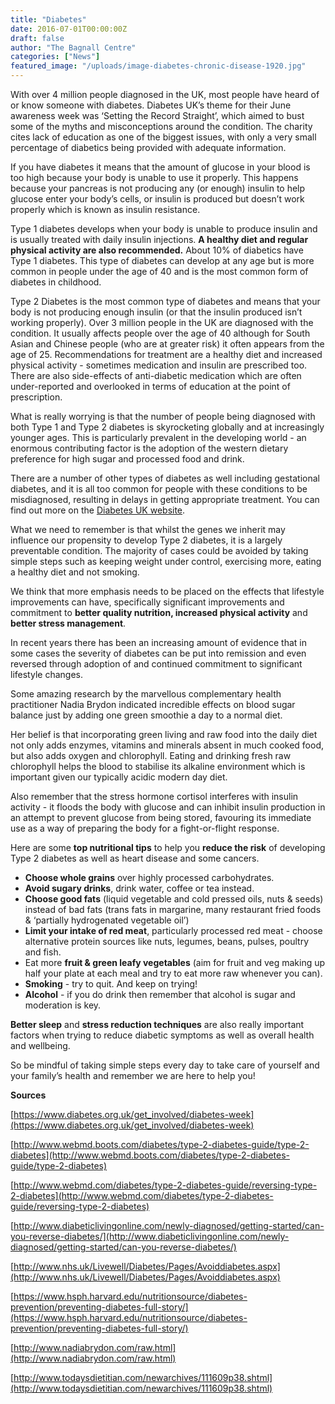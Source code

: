 ```yaml
---
title: "Diabetes"
date: 2016-07-01T00:00:00Z
draft: false
author: "The Bagnall Centre"
categories: ["News"]
featured_image: "/uploads/image-diabetes-chronic-disease-1920.jpg"
---
```


With over 4 million people diagnosed in the UK, most people have heard of or know someone with diabetes. Diabetes UK’s theme for their June awareness week was ‘Setting the Record Straight’, which aimed to bust some of the myths and misconceptions around the condition. The charity cites lack of education as one of the biggest issues, with only a very small percentage of diabetics being provided with adequate information.

If you have diabetes it means that the amount of glucose in your blood is too high because your body is unable to use it properly. This happens because your pancreas is not producing any (or enough) insulin to help glucose enter your body’s cells, or insulin is produced but doesn’t work properly which is known as insulin resistance.

Type 1 diabetes develops when your body is unable to produce insulin and is usually treated with daily insulin injections. **A healthy diet and regular physical activity are also recommended.** About 10% of diabetics have Type 1 diabetes. This type of diabetes can develop at any age but is more common in people under the age of 40 and is the most common form of diabetes in childhood.

Type 2 Diabetes is the most common type of diabetes and means that your body is not producing enough insulin (or that the insulin produced isn’t working properly). Over 3 million people in the UK are diagnosed with the condition. It usually affects people over the age of 40 although for South Asian and Chinese people (who are at greater risk) it often appears from the age of 25. Recommendations for treatment are a healthy diet and increased physical activity - sometimes medication and insulin are prescribed too. There are also side-effects of anti-diabetic medication which are often under-reported and overlooked in terms of education at the point of prescription.

What is really worrying is that the number of people being diagnosed with both Type 1 and Type 2 diabetes is skyrocketing globally and at increasingly younger ages. This is particularly prevalent in the developing world - an enormous contributing factor is the adoption of the western dietary preference for high sugar and processed food and drink.

There are a number of other types of diabetes as well including gestational diabetes, and it is all too common for people with these conditions to be misdiagnosed, resulting in delays in getting appropriate treatment. You can find out more on the [Diabetes UK website](https://www.diabetes.org.uk/Guide-to-diabetes/What-is-diabetes/). 

What we need to remember is that whilst the genes we inherit may influence our propensity to develop Type 2 diabetes, it is a largely preventable condition. The majority of cases could be avoided by taking simple steps such as keeping weight under control, exercising more, eating a healthy diet and not smoking.

We think that more emphasis needs to be placed on the effects that lifestyle improvements can have, specifically significant improvements and commitment to **better quality nutrition, increased physical activity** and **better stress management**.

In recent years there has been an increasing amount of evidence that in some cases the severity of diabetes can be put into remission and even reversed through adoption of and continued commitment to significant lifestyle changes.

Some amazing research by the marvellous complementary health practitioner Nadia Brydon indicated incredible effects on blood sugar balance just by adding one green smoothie a day to a normal diet. 

Her belief is that incorporating green living and raw food into the daily diet not only adds enzymes, vitamins and minerals absent in much cooked food, but also adds oxygen and chlorophyll. Eating and drinking fresh raw chlorophyll helps the blood to stabilise its alkaline environment which is important given our typically acidic modern day diet.

Also remember that the stress hormone cortisol interferes with insulin activity - it floods the body with glucose and can inhibit insulin production in an attempt to prevent glucose from being stored, favouring its immediate use as a way of preparing the body for a fight-or-flight response.

Here are some **top nutritional tips** to help you **reduce the risk** of developing Type 2 diabetes as well as heart disease and some cancers.

* **Choose whole grains** over highly processed carbohydrates.
* **Avoid sugary drinks**, drink water, coffee or tea instead.
* **Choose good fats** (liquid vegetable and cold pressed oils, nuts & seeds) instead of bad fats (trans fats in margarine, many restaurant fried foods & ‘partially hydrogenated vegetable oil’)
* **Limit your intake of red meat**, particularly processed red meat - choose alternative protein sources like nuts, legumes, beans, pulses, poultry and fish.
* Eat more **fruit & green leafy vegetables** (aim for fruit and veg making up half your plate at each meal and try to eat more raw whenever you can).
* **Smoking** - try to quit. And keep on trying!
* **Alcohol** - if you do drink then remember that alcohol is sugar and moderation is key. 

**Better sleep** and **stress reduction techniques** are also really important factors when trying to reduce diabetic symptoms as well as overall health and wellbeing.

So be mindful of taking simple steps every day to take care of yourself and your family’s health and remember we are here to help you!

**Sources**

[https://www.diabetes.org.uk/get_involved/diabetes-week](https://www.diabetes.org.uk/get_involved/diabetes-week)

[http://www.webmd.boots.com/diabetes/type-2-diabetes-guide/type-2-diabetes](http://www.webmd.boots.com/diabetes/type-2-diabetes-guide/type-2-diabetes)

[http://www.webmd.com/diabetes/type-2-diabetes-guide/reversing-type-2-diabetes](http://www.webmd.com/diabetes/type-2-diabetes-guide/reversing-type-2-diabetes)

[http://www.diabeticlivingonline.com/newly-diagnosed/getting-started/can-you-reverse-diabetes/](http://www.diabeticlivingonline.com/newly-diagnosed/getting-started/can-you-reverse-diabetes/)

[http://www.nhs.uk/Livewell/Diabetes/Pages/Avoiddiabetes.aspx](http://www.nhs.uk/Livewell/Diabetes/Pages/Avoiddiabetes.aspx)

[https://www.hsph.harvard.edu/nutritionsource/diabetes-prevention/preventing-diabetes-full-story/](https://www.hsph.harvard.edu/nutritionsource/diabetes-prevention/preventing-diabetes-full-story/)

[http://www.nadiabrydon.com/raw.html](http://www.nadiabrydon.com/raw.html)

[http://www.todaysdietitian.com/newarchives/111609p38.shtml](http://www.todaysdietitian.com/newarchives/111609p38.shtml)
